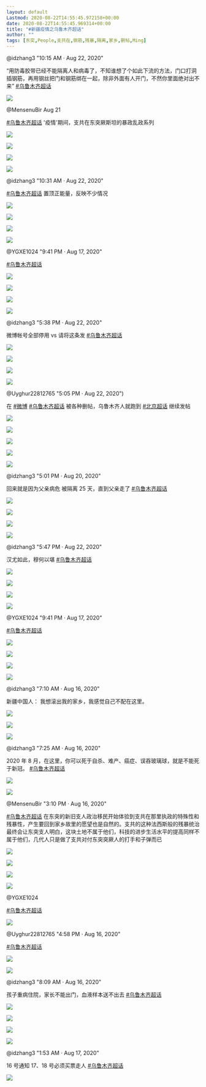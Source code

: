 ```yaml
---
layout: default
Lastmod: 2020-08-22T14:55:45.972158+00:00
date: 2020-08-22T14:55:45.969314+00:00
title: "#新疆疫情之乌鲁木齐超话"
author: ""
tags: [东突,People,支共在,钢筋,残暴,隔离,家乡,删帖,Ming]
---
```



@idzhang3  "10:15 AM · Aug 22, 2020"

“用防毒胶带已经不能隔离人和病毒了，不知谁想了个如此下流的方法，门口打洞插钢筋，再用钢丝把门和钢筋绑在一起，除非外面有人开门，不然你里面绝对出不来” [#乌鲁木齐超话](https://twitter.com/hashtag/%E4%B9%8C%E9%B2%81%E6%9C%A8%E9%BD%90%E8%B6%85%E8%AF%9D?src=hashtag_click)

![](https://images.weserv.nl/?url=https%3A//pbs.twimg.com/ext_tw_video_thumb/1296994248420663296/pu/img/bqf9mTdqOCPj1Dw_.jpg)



@MensenuBir Aug 21

[#乌鲁木齐超话](https://twitter.com/hashtag/%E4%B9%8C%E9%B2%81%E6%9C%A8%E9%BD%90%E8%B6%85%E8%AF%9D?src=hashtag_click) '疫情'期间，支共在东突厥斯坦的暴政乱政系列


![](https://images.weserv.nl/?url=https%3A//pbs.twimg.com/media/Ef5C7FqXkAoBwvw%3Fformat%3Djpg%26name%3Dsmall)

![](https://images.weserv.nl/?url=https%3A//pbs.twimg.com/media/Ef5C7mKXkBU2Vl6%3Fformat%3Djpg%26name%3Dsmall)

![](https://images.weserv.nl/?url=https%3A//pbs.twimg.com/media/Ef5C7YHWsAAiDa2%3Fformat%3Djpg%26name%3Dsmall)

![](https://images.weserv.nl/?url=https%3A//pbs.twimg.com/media/Ef5C718WkAU4y6S%3Fformat%3Djpg%26name%3Dsmall)

@idzhang3 "10:31 AM · Aug 22, 2020"

[#乌鲁木齐超话](https://twitter.com/hashtag/%E4%B9%8C%E9%B2%81%E6%9C%A8%E9%BD%90%E8%B6%85%E8%AF%9D?src=hashtag_click) 置顶正能量，反映不少情况



![](https://images.weserv.nl/?url=https%3A//pbs.twimg.com/media/Ef_dI8vXkAY_u7-%3Fformat%3Djpg%26name%3Dsmall)


![](https://images.weserv.nl/?url=https%3A//pbs.twimg.com/media/Ef_dJeVWkAAktJC%3Fformat%3Djpg%26name%3Dsmall)

![](https://images.weserv.nl/?url=https%3A//pbs.twimg.com/media/Ef_dJRUWoAAluwp%3Fformat%3Djpg%26name%3Dlarge)

![](https://images.weserv.nl/?url=https%3A//pbs.twimg.com/media/Ef_dJo4WAAQlCQT%3Fformat%3Djpg%26name%3Dsmall)


@YGXE1024 "9:41 PM · Aug 17, 2020"

[#乌鲁木齐超话](https://twitter.com/hashtag/%E4%B9%8C%E9%B2%81%E6%9C%A8%E9%BD%90%E8%B6%85%E8%AF%9D?src=hashtag_click)


![](https://images.weserv.nl/?url=https%3A//pbs.twimg.com/media/EfoFv1AWkAESlfM%3Fformat%3Djpg%26name%3D360x360)

![](https://images.weserv.nl/?url=https%3A//pbs.twimg.com/media/EfoFzSLXkAAyuu0%3Fformat%3Djpg%26name%3D360x360)

![](https://images.weserv.nl/?url=https%3A//pbs.twimg.com/media/EfoFx2eXgAAbGpC%3Fformat%3Djpg%26name%3Dsmall)

![](https://images.weserv.nl/?url=https%3A//pbs.twimg.com/media/EfoF0smWAAAnBsI%3Fformat%3Djpg%26name%3D360x360)


@idzhang3 "5:38 PM · Aug 22, 2020"

微博帐号全部停用 vs 请将这条发 [#乌鲁木齐超话](https://twitter.com/hashtag/%E4%B9%8C%E9%B2%81%E6%9C%A8%E9%BD%90%E8%B6%85%E8%AF%9D?src=hashtag_click)



![](https://images.weserv.nl/?url=https%3A//pbs.twimg.com/media/EgA-5FAWsAc8cqu%3Fformat%3Djpg%26name%3Dsmall)


![](https://images.weserv.nl/?url=https%3A//pbs.twimg.com/media/EgA-5bfWoAEGfv3%3Fformat%3Djpg%26name%3Dsmall)

![](https://images.weserv.nl/?url=https%3A//pbs.twimg.com/media/EgA-5RPWkAAl0Xj%3Fformat%3Djpg%26name%3Dsmall)

![](https://images.weserv.nl/?url=https%3A//pbs.twimg.com/media/EgA-5p8WoAA64LP%3Fformat%3Djpg%26name%3Dsmall)


@Uyghur22812765  "5:05 PM · Aug 22, 2020")

在 [#微博](https://twitter.com/hashtag/%E5%BE%AE%E5%8D%9A?src=hashtag_click)  [#乌鲁木齐超话](https://twitter.com/hashtag/%E4%B9%8C%E9%B2%81%E6%9C%A8%E9%BD%90%E8%B6%85%E8%AF%9D?src=hashtag_click) 被各种删帖，乌鲁木齐人就跑到 [#北京超话](https://twitter.com/hashtag/%E5%8C%97%E4%BA%AC%E8%B6%85%E8%AF%9D?src=hashtag_click) 继续发帖

![](https://images.weserv.nl/?url=https%3A//abs-0.twimg.com/emoji/v2/svg/1f910.svg)

![](https://images.weserv.nl/?url=https%3A//abs-0.twimg.com/emoji/v2/svg/1f910.svg)

![](https://images.weserv.nl/?url=https%3A//abs-0.twimg.com/emoji/v2/svg/1f910.svg)


![](https://images.weserv.nl/?url=https%3A//pbs.twimg.com/media/EgA28FaXoAEKRnV%3Fformat%3Djpg%26name%3Dsmall)

![](https://images.weserv.nl/?url=https%3A//pbs.twimg.com/profile_images/771308197/cat_bigger.jpg)

@idzhang3 "5:01 PM · Aug 20, 2020"

回来就是因为父亲病危 被隔离 25 天，直到父亲走了 [#乌鲁木齐超话](https://twitter.com/hashtag/%E4%B9%8C%E9%B2%81%E6%9C%A8%E9%BD%90%E8%B6%85%E8%AF%9D?src=hashtag_click)

![](https://images.weserv.nl/?url=https%3A//pbs.twimg.com/media/Ef2jKblXgAAYsqL%3Fformat%3Djpg%26name%3Dsmall)

![](https://images.weserv.nl/?url=https%3A//pbs.twimg.com/media/Ef2jLRpWsAACjOQ%3Fformat%3Djpg%26name%3Dsmall)

![](https://images.weserv.nl/?url=https%3A//pbs.twimg.com/media/Ef2jK2xXgAE07Xq%3Fformat%3Djpg%26name%3Dsmall)

![](https://images.weserv.nl/?url=https%3A//pbs.twimg.com/media/Ef2jLqCWAAIQ9mX%3Fformat%3Djpg%26name%3Dsmall)

@idzhang3 "5:47 PM · Aug 22, 2020"

汉尤如此，穆何以堪 [#乌鲁木齐超话](https://twitter.com/hashtag/%E4%B9%8C%E9%B2%81%E6%9C%A8%E9%BD%90%E8%B6%85%E8%AF%9D?src=hashtag_click)


![](https://images.weserv.nl/?url=https%3A//pbs.twimg.com/media/EgBA8xNXkAAJhyC%3Fformat%3Djpg%26name%3D360x360)

![](https://images.weserv.nl/?url=https%3A//pbs.twimg.com/media/EgBA9EnWoAAeJ3E%3Fformat%3Djpg%26name%3Dsmall)

![](https://images.weserv.nl/?url=https%3A//pbs.twimg.com/media/EgBA856XgAAuN0h%3Fformat%3Djpg%26name%3D360x360)

![](https://images.weserv.nl/?url=https%3A//pbs.twimg.com/media/EgBA9OvXkAEotzV%3Fformat%3Djpg%26name%3Dsmall)


@YGXE1024  "9:41 PM · Aug 17, 2020"

[#乌鲁木齐超话](https://twitter.com/hashtag/%E4%B9%8C%E9%B2%81%E6%9C%A8%E9%BD%90%E8%B6%85%E8%AF%9D?src=hashtag_click)


![](https://images.weserv.nl/?url=https%3A//pbs.twimg.com/media/EfoGLqiXkAA-irS%3Fformat%3Djpg%26name%3Dsmall)

![](https://images.weserv.nl/?url=https%3A//pbs.twimg.com/media/EfoGPnrXYAEfzp3%3Fformat%3Djpg%26name%3Dsmall)


![](https://images.weserv.nl/?url=https%3A//pbs.twimg.com/media/EfoGN5wX0AAqDde%3Fformat%3Djpg%26name%3D360x360)


![](https://images.weserv.nl/?url=https%3A//pbs.twimg.com/media/EfoGR-GWsAE8c4N%3Fformat%3Djpg%26name%3Dsmall)

@idzhang3  "7:10 AM · Aug 16, 2020"

新疆中国人： 我想滚出我的家乡，我感觉自己不配在这里。

![](https://images.weserv.nl/?url=https%3A//pbs.twimg.com/media/Eff1ewpWsAE55L7%3Fformat%3Djpg%26name%3D360x360)

![](https://images.weserv.nl/?url=https%3A//pbs.twimg.com/media/Eff1ewnXoAA6QOR%3Fformat%3Dpng%26name%3D360x360)

![](https://images.weserv.nl/?url=https%3A//pbs.twimg.com/media/Eff1ewqXgAIr2Ep%3Fformat%3Dpng%26name%3D360x360)

@idzhang3  "7:25 AM · Aug 16, 2020"

2020 年 8 月，在这里，你可以死于自杀、难产、癌症、误吞玻璃球，就是不能死于新冠。 [#乌鲁木齐超话](https://twitter.com/hashtag/%E4%B9%8C%E9%B2%81%E6%9C%A8%E9%BD%90%E8%B6%85%E8%AF%9D?src=hashtag_click)


![](https://images.weserv.nl/?url=https%3A//pbs.twimg.com/media/Eff5DAoWkAALmhU%3Fformat%3Djpg%26name%3D240x240)

![](https://images.weserv.nl/?url=https%3A//pbs.twimg.com/media/Eff5C--XYAcC0YL%3Fformat%3Djpg%26name%3D240x240)

@MensenuBir "3:10 PM · Aug 16, 2020"

[#乌鲁木齐超话](https://twitter.com/hashtag/%E4%B9%8C%E9%B2%81%E6%9C%A8%E9%BD%90%E8%B6%85%E8%AF%9D?src=hashtag_click) 在东突的新旧支人政治移民开始体验到支共在那里执政的特殊性和残暴性，产生要回到家乡故里的愿望也是自然的。支共的这种法西斯般的残暴统治最终会让东突支人明白，这块土地不属于他们，科技的进步生活水平的提高同样不属于他们，几代人只是做了支共对付东突突厥人的打手和子弹而已


![](https://images.weserv.nl/?url=https%3A//pbs.twimg.com/media/EfgPFU9VAAIeFOD%3Fformat%3Djpg%26name%3D360x360)

![](https://images.weserv.nl/?url=https%3A//pbs.twimg.com/media/EfgPFU-VAAEKYe2%3Fformat%3Djpg%26name%3Dsmall)

![](https://images.weserv.nl/?url=https%3A//pbs.twimg.com/media/EfgPFVCUEAA6sSc%3Fformat%3Djpg%26name%3Dsmall)

![](https://images.weserv.nl/?url=https%3A//pbs.twimg.com/media/EfgPFU_VoAEg63_%3Fformat%3Djpg%26name%3Dsmall)


@YGXE1024


[#乌鲁木齐超话](https://twitter.com/hashtag/%E4%B9%8C%E9%B2%81%E6%9C%A8%E9%BD%90%E8%B6%85%E8%AF%9D?src=hashtag_click)

![](https://images.weserv.nl/?url=https%3A//pbs.twimg.com/media/EfoGe2nWkAAkfBq%3Fformat%3Djpg%26name%3Dmedium)

@Uyghur22812765 "4:58 PM · Aug 16, 2020"

[#乌鲁木齐超话](https://twitter.com/hashtag/%E4%B9%8C%E9%B2%81%E6%9C%A8%E9%BD%90%E8%B6%85%E8%AF%9D?src=hashtag_click)


![](https://images.weserv.nl/?url=https%3A//pbs.twimg.com/media/Efh8LScXsAEpTqR%3Fformat%3Djpg%26name%3Dsmall)

![](https://images.weserv.nl/?url=https%3A//pbs.twimg.com/profile_images/771308197/cat_bigger.jpg)

@idzhang3 "8:09 AM · Aug 16, 2020"

孩子重病住院，家长不能出门，血液样本送不出去 [#乌鲁木齐超话](https://twitter.com/hashtag/%E4%B9%8C%E9%B2%81%E6%9C%A8%E9%BD%90%E8%B6%85%E8%AF%9D?src=hashtag_click)


![](https://images.weserv.nl/?url=https%3A//pbs.twimg.com/media/EfgDKEDWsAEwXx2%3Fformat%3Djpg%26name%3Dsmall)

![](https://images.weserv.nl/?url=https%3A//pbs.twimg.com/media/EfgDKskWsAg-7Oh%3Fformat%3Djpg%26name%3Dsmall)

![](https://images.weserv.nl/?url=https%3A//pbs.twimg.com/media/EfgDKZCWoAUttuj%3Fformat%3Djpg%26name%3Dsmall)

![](https://images.weserv.nl/?url=https%3A//pbs.twimg.com/media/EfgDLBEXkAA4N84%3Fformat%3Djpg%26name%3Dsmall)

@idzhang3 "1:53 AM · Aug 17, 2020"

16 号通知 17、18 号必须买票走人 [#乌鲁木齐超话](https://twitter.com/hashtag/%E4%B9%8C%E9%B2%81%E6%9C%A8%E9%BD%90%E8%B6%85%E8%AF%9D?src=hashtag_click)


![](https://images.weserv.nl/?url=https%3A//pbs.twimg.com/media/Efj2ncFWsAEcemj%3Fformat%3Djpg%26name%3Dmedium)
